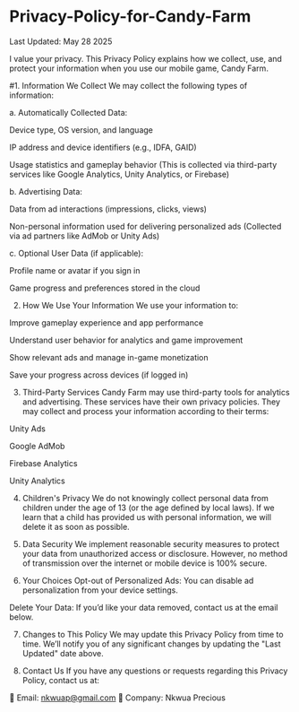 # Privacy-Policy-for-Candy-Farm
Last Updated: May 28 2025

I value your privacy. This Privacy Policy explains how we collect, use, and protect your information when you use our mobile game, Candy Farm.

#1. Information We Collect
We may collect the following types of information:

a. Automatically Collected Data:

Device type, OS version, and language

IP address and device identifiers (e.g., IDFA, GAID)

Usage statistics and gameplay behavior
(This is collected via third-party services like Google Analytics, Unity Analytics, or Firebase)

b. Advertising Data:

Data from ad interactions (impressions, clicks, views)

Non-personal information used for delivering personalized ads
(Collected via ad partners like AdMob or Unity Ads)

c. Optional User Data (if applicable):

Profile name or avatar if you sign in

Game progress and preferences stored in the cloud

2. How We Use Your Information
We use your information to:

Improve gameplay experience and app performance

Understand user behavior for analytics and game improvement

Show relevant ads and manage in-game monetization

Save your progress across devices (if logged in)

3. Third-Party Services
Candy Farm may use third-party tools for analytics and advertising. These services have their own privacy policies. They may collect and process your information according to their terms:

Unity Ads

Google AdMob

Firebase Analytics

Unity Analytics

4. Children's Privacy
We do not knowingly collect personal data from children under the age of 13 (or the age defined by local laws). If we learn that a child has provided us with personal information, we will delete it as soon as possible.

5. Data Security
We implement reasonable security measures to protect your data from unauthorized access or disclosure. However, no method of transmission over the internet or mobile device is 100% secure.

6. Your Choices
Opt-out of Personalized Ads: You can disable ad personalization from your device settings.

Delete Your Data: If you’d like your data removed, contact us at the email below.

7. Changes to This Policy
We may update this Privacy Policy from time to time. We’ll notify you of any significant changes by updating the "Last Updated" date above.

8. Contact Us
If you have any questions or requests regarding this Privacy Policy, contact us at:

📧 Email: nkwuap@gmail.com
📍 Company: Nkwua Precious


